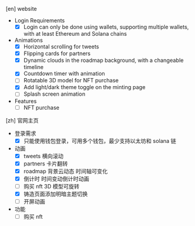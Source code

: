 [en]
website

- Login Requirements
  - [x] Login can only be done using wallets, supporting multiple wallets, with at least Ethereum and Solana chains
- Animations
  - [x] Horizontal scrolling for tweets
  - [x] Flipping cards for partners
  - [x] Dynamic clouds in the roadmap background, with a changeable timeline
  - [x] Countdown timer with animation
  - [ ] Rotatable 3D model for NFT purchase
  - [x] Add light/dark theme toggle on the minting page
  - [ ] Splash screen animation
- Features
  - [ ] NFT purchase

[zh]
官网主页

- 登录需求
  - [x] 只能使用钱包登录，可用多个钱包，最少支持以太坊和 solana 链
- 动画
  - [x] tweets 横向滚动
  - [x] partners 卡片翻转
  - [x] roadmap 背景云动态 时间轴可变化
  - [x] 倒计时 时间变动倒计时动画
  - [ ] 购买 nft 3D 模型可旋转
  - [x] 铸造页面添加明暗主题切换
  - [ ] 开屏动画
- 功能
  - [ ] 购买 nft
